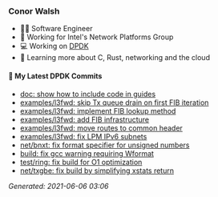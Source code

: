 ### Conor Walsh

- 👷‍♂️ Software Engineer
- 🏢 Working for Intel's Network Platforms Group
- 💻 Working on [DPDK](https://dpdk.org/)
- 🌱 Learning more about C, Rust, networking and the cloud

#### 🔨 My Latest DPDK Commits

* [doc: show how to include code in guides](https://github.com/DPDK/dpdk/commit/413c75c33)
* [examples/l3fwd: skip Tx queue drain on first FIB iteration](https://github.com/DPDK/dpdk/commit/91470c0dd)
* [examples/l3fwd: implement FIB lookup method](https://github.com/DPDK/dpdk/commit/6a094e328)
* [examples/l3fwd: add FIB infrastructure](https://github.com/DPDK/dpdk/commit/9510dd1fe)
* [examples/l3fwd: move routes to common header](https://github.com/DPDK/dpdk/commit/da796d275)
* [examples/l3fwd: fix LPM IPv6 subnets](https://github.com/DPDK/dpdk/commit/0c74a91ad)
* [net/bnxt: fix format specifier for unsigned numbers](https://github.com/DPDK/dpdk/commit/4c3a535ed)
* [build: fix gcc warning requiring Wformat](https://github.com/DPDK/dpdk/commit/654e89343)
* [test/ring: fix build for O1 optimization](https://github.com/DPDK/dpdk/commit/262cf9152)
* [net/txgbe: fix build by simplifying xstats return](https://github.com/DPDK/dpdk/commit/f8b41a8e3)

_Generated: 2021-06-06 03:06_

